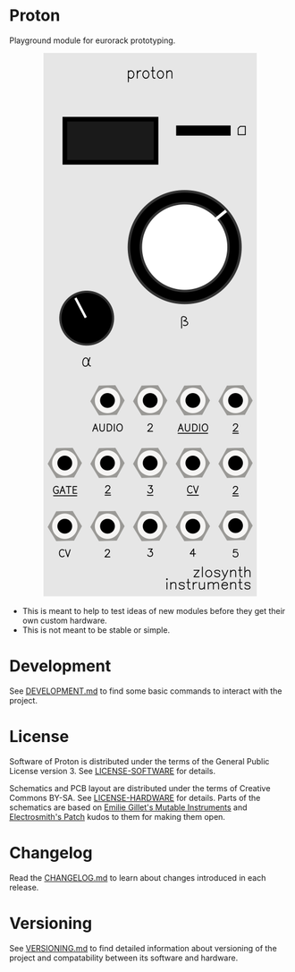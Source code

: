 # Proton

Playground module for eurorack prototyping.

<p align="center">
   <img src="panel.svg" alt="Panel illustration"/>
</p>

* This is meant to help to test ideas of new modules before they get their own
  custom hardware.
* This is not meant to be stable or simple.

# Development

See [DEVELOPMENT.md](DEVELOPMENT.md) to find some basic commands to interact
with the project.

# License

Software of Proton is distributed under the terms of the General Public
License version 3. See [LICENSE-SOFTWARE](LICENSE-SOFTWARE) for details.

Schematics and PCB layout are distributed under the terms of Creative Commons
BY-SA. See [LICENSE-HARDWARE](LICENSE-HARDWARE) for details. Parts of the
schematics are based on [Emilie Gillet's Mutable
Instruments](https://github.com/pichenettes/eurorack) and [Electrosmith's
Patch](https://www.electro-smith.com/daisy/patch) kudos to them for making them
open.

# Changelog

Read the [CHANGELOG.md](CHANGELOG.md) to learn about changes introduced in each
release.

# Versioning

See [VERSIONING.md](VERSIONING.md) to find detailed information about versioning
of the project and compatability between its software and hardware.
